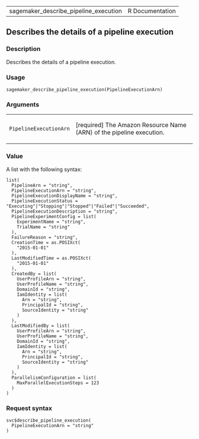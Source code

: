 <table style="width: 100%;">
<tbody>
<tr class="odd">
<td>sagemaker_describe_pipeline_execution</td>
<td style="text-align: right;">R Documentation</td>
</tr>
</tbody>
</table>

## Describes the details of a pipeline execution

### Description

Describes the details of a pipeline execution.

### Usage

    sagemaker_describe_pipeline_execution(PipelineExecutionArn)

### Arguments

<table>
<colgroup>
<col style="width: 35%" />
<col style="width: 65%" />
</colgroup>
<tbody>
<tr class="odd">
<td><code
id="sagemaker_describe_pipeline_execution_:_PipelineExecutionArn">PipelineExecutionArn</code></td>
<td><p>[required] The Amazon Resource Name (ARN) of the pipeline
execution.</p></td>
</tr>
</tbody>
</table>

### Value

A list with the following syntax:

    list(
      PipelineArn = "string",
      PipelineExecutionArn = "string",
      PipelineExecutionDisplayName = "string",
      PipelineExecutionStatus = "Executing"|"Stopping"|"Stopped"|"Failed"|"Succeeded",
      PipelineExecutionDescription = "string",
      PipelineExperimentConfig = list(
        ExperimentName = "string",
        TrialName = "string"
      ),
      FailureReason = "string",
      CreationTime = as.POSIXct(
        "2015-01-01"
      ),
      LastModifiedTime = as.POSIXct(
        "2015-01-01"
      ),
      CreatedBy = list(
        UserProfileArn = "string",
        UserProfileName = "string",
        DomainId = "string",
        IamIdentity = list(
          Arn = "string",
          PrincipalId = "string",
          SourceIdentity = "string"
        )
      ),
      LastModifiedBy = list(
        UserProfileArn = "string",
        UserProfileName = "string",
        DomainId = "string",
        IamIdentity = list(
          Arn = "string",
          PrincipalId = "string",
          SourceIdentity = "string"
        )
      ),
      ParallelismConfiguration = list(
        MaxParallelExecutionSteps = 123
      )
    )

### Request syntax

    svc$describe_pipeline_execution(
      PipelineExecutionArn = "string"
    )
